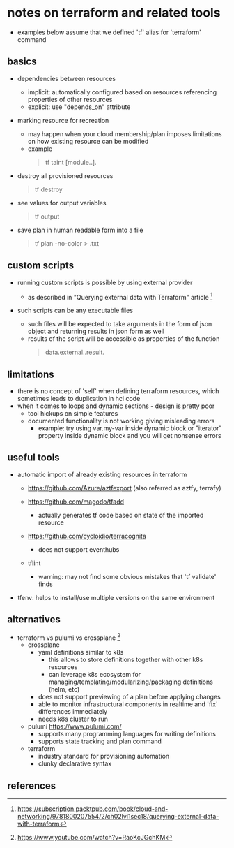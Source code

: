 # notes on terraform and related tools

- examples below assume that we defined 'tf' alias for 'terraform' command


## basics

- dependencies between resources
  - implicit: automatically configured based on resources referencing properties of other resources
  - explicit: use "depends_on" attribute

- marking resource for recreation
  - may happen when your cloud membership/plan imposes limitations on how existing resource can be modified
  - example
    > tf taint [module.<module-name>.]<resource-type>.<resource-id>

- destroy all provisioned resources
  > tf destroy

- see values for output variables
  > tf output

- save plan in human readable form into a file
  > tf plan -no-color > <filename>.txt


## custom scripts

- running custom scripts is possible by using external provider
  - as described in "Querying external data with Terraform" article [^1]

- such scripts can be any executable files
  - such files will be expected to take arguments in the form of json object and returning results in json form as well
  - results of the script will be accessible as properties of the function
    > data.external.<function-name>.result.<property-name>


## limitations

- there is no concept of 'self' when defining terraform resources, which sometimes leads to duplication in hcl code
- when it comes to loops and dynamic sections - design is pretty poor
  - tool hickups on simple features
  - documented functionality is not working giving misleading errors
    - example: try using var.my-var inside dynamic block or "iterator" property inside dynamic block and you will get nonsense errors


## useful tools

- automatic import of already existing resources in terraform
  - https://github.com/Azure/aztfexport (also referred as aztfy, terrafy)
  - https://github.com/magodo/tfadd
    - actually generates tf code based on state of the imported resource
  - https://github.com/cycloidio/terracognita
    - does not support eventhubs

  - tflint
    - warning: may not find some obvious mistakes that 'tf validate' finds

- tfenv: helps to install/use multiple versions on the same environment


## alternatives

- terraform vs pulumi vs crossplane [^2]
  - crossplane
    - yaml definitions similar to k8s
      - this allows to store definitions together with other k8s resources
      - can leverage k8s ecosystem for managing/templating/modularizing/packaging definitions (helm, etc)
    - does not support previewing of a plan before applying changes
    - able to monitor infrastructural components in realtime and 'fix' differences immediately
    - needs k8s cluster to run
  - pulumi https://www.pulumi.com/
    - supports many programming languages for writing definitions
    - supports state tracking and plan command
  - terraform
    - industry standard for provisioning automation
    - clunky declarative syntax


## references

[^1]: https://subscription.packtpub.com/book/cloud-and-networking/9781800207554/2/ch02lvl1sec18/querying-external-data-with-terraform
[^2]: https://www.youtube.com/watch?v=RaoKcJGchKM